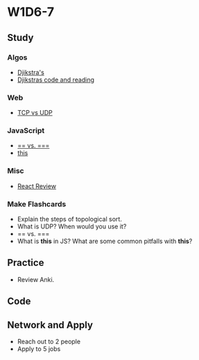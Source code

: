 # W1D6-7

## Study

### Algos

* [Djikstra's](https://www.youtube.com/watch?v=lAXZGERcDf4)
* [Djikstras code and reading](http://www.geeksforgeeks.org/greedy-algorithms-set-6-dijkstras-shortest-path-algorithm/)

### Web

* [TCP vs UDP](https://www.youtube.com/watch?v=Vdc8TCESIg8&t)

### JavaScript

* [== vs. ===](https://medium.freecodecamp.org/the-definitive-javascript-handbook-for-a-developer-interview-44ffc6aeb54e)
* [this](https://javascript.info/object-methods)

### Misc

* [React Review](https://medium.freecodecamp.org/all-the-fundamental-react-js-concepts-jammed-into-this-single-medium-article-c83f9b53eac2)

### Make Flashcards

* Explain the steps of topological sort.
* What is UDP? When would you use it?
* == vs. ===
* What is **this** in JS? What are some common pitfalls with **this**?

## Practice

* Review Anki.

## Code

## Network and Apply

* Reach out to 2 people
* Apply to 5 jobs

